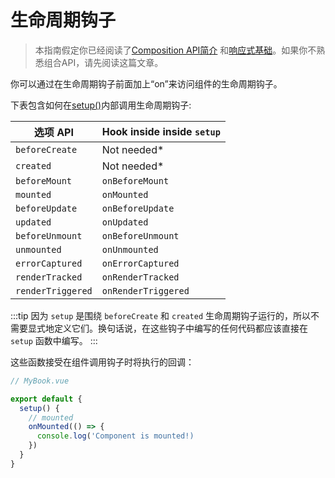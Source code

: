 # 生命周期钩子

> 本指南假定你已经阅读了[Composition API简介](composition-api-introduction.html) 和[响应式基础](reactivity-fundamentals.html)。如果你不熟悉组合API，请先阅读这篇文章。

你可以通过在生命周期钩子前面加上“on”来访问组件的生命周期钩子。

下表包含如何在[setup()](composition-api-setup.html)内部调用生命周期钩子:

|    选项 API       | Hook inside inside `setup` |
| ----------------- | -------------------------- |
| `beforeCreate`    | Not needed\*               |
| `created`         | Not needed\*               |
| `beforeMount`     | `onBeforeMount`            |
| `mounted`         | `onMounted`                |
| `beforeUpdate`    | `onBeforeUpdate`           |
| `updated`         | `onUpdated`                |
| `beforeUnmount`   | `onBeforeUnmount`          |
| `unmounted`       | `onUnmounted`              |
| `errorCaptured`   | `onErrorCaptured`          |
| `renderTracked`   | `onRenderTracked`          |
| `renderTriggered` | `onRenderTriggered`        |

:::tip
因为 `setup` 是围绕 `beforeCreate` 和 `created` 生命周期钩子运行的，所以不需要显式地定义它们。换句话说，在这些钩子中编写的任何代码都应该直接在 `setup` 函数中编写。
:::

这些函数接受在组件调用钩子时将执行的回调：

```js
// MyBook.vue

export default {
  setup() {
    // mounted
    onMounted(() => {
      console.log('Component is mounted!)
    })
  }
}
```
